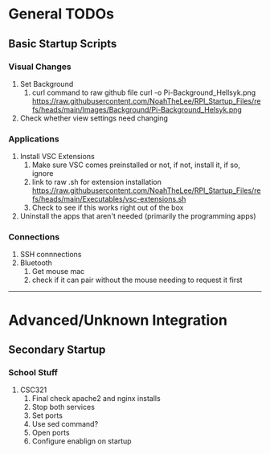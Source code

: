 # General TODOs

## Basic Startup Scripts

### Visual Changes
1. Set Background
    1. curl command to raw github file curl -o Pi-Background_Hellsyk.png https://raw.githubusercontent.com/NoahTheLee/RPI_Startup_Files/refs/heads/main/Images/Background/Pi-Background_Helsyk.png
2. Check whether view settings need changing

### Applications
1. Install VSC Extensions
    1. Make sure VSC comes preinstalled or not, if not, install it, if so, ignore
    2. link to raw .sh for extension installation https://raw.githubusercontent.com/NoahTheLee/RPI_Startup_Files/refs/heads/main/Executables/vsc-extensions.sh
    3. Check to see if this works right out of the box
2. Uninstall the apps that aren't needed (primarily the programming apps)

### Connections
1. SSH connnections
2. Bluetooth
    1. Get mouse mac
    2. check if it can pair without the mouse needing to request it first
---------------
# Advanced/Unknown Integration


## Secondary Startup

### School Stuff
1. CSC321
    1. Final check apache2 and nginx installs
    2. Stop both services
    3. Set ports
    4. Use sed command?
    5. Open ports
    6. Configure enablign on startup